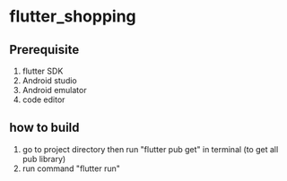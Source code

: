 # flutter_shopping

## Prerequisite
1. flutter SDK
2. Android studio
3. Android emulator
4. code editor

## how to build
1. go to project directory then run "flutter pub get" in terminal (to get all pub library)
2. run command "flutter run" 